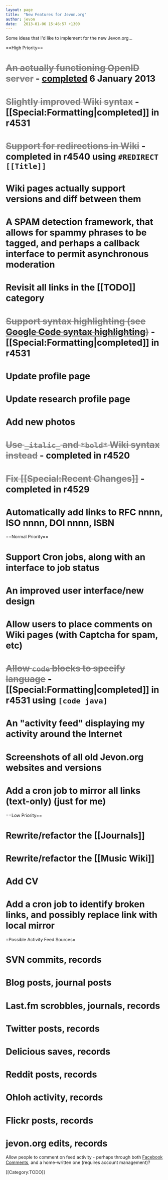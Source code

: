 ```yaml
---
layout: page
title:  "New Features for Jevon.org"
author: jevon
date:   2013-01-06 15:46:57 +1300
---
```


Some ideas that I'd like to implement for the new Jevon.org...
<style>.done { color: gray; text-decoration: line-through; }</style>

==High Priority==
# <span class="done">An actually functioning OpenID server</span> - <a href="http://journals.jevon.org/users/server/entry/20123">completed</a> 6 January 2013
# <span class="done">Slightly improved Wiki syntax</span> - [[Special:Formatting|completed]] in r4531
# <span class="done">Support for redirections in Wiki</span> - completed in r4540 using `#REDIRECT [[Title]]`
# Wiki pages actually support versions and diff between them
# A SPAM detection framework, that allows for spammy phrases to be tagged, and perhaps a callback interface to permit asynchronous moderation
# Revisit all links in the [[TODO]] category
# <span class="done">Support syntax highlighting (see <a href="http://code.google.com/p/google-code-prettify/">Google Code syntax highlighting</a>)</span> - [[Special:Formatting|completed]] in r4531
# Update profile page
# Update research profile page
# Add new photos
# <span class="done">Use `_italic_` and `*bold*` Wiki syntax instead</span> - completed in r4520
# <span class="done">Fix [[Special:Recent Changes]]</span> - completed in r4529
# Automatically add links to RFC nnnn, ISO nnnn, DOI nnnn, ISBN

==Normal Priority==
# Support Cron jobs, along with an interface to job status
# An improved user interface/new design
# Allow users to place comments on Wiki pages (with Captcha for spam, etc)
# <span class="done">Allow `code` blocks to specify language</span> - [[Special:Formatting|completed]] in r4531 using `[code java]`
# An "activity feed" displaying my activity around the Internet
# Screenshots of all old Jevon.org websites and versions
# Add a cron job to mirror all links (text-only) (just for me)

==Low Priority==
# Rewrite/refactor the [[Journals]]
# Rewrite/refactor the [[Music Wiki]]
# Add CV
# Add a cron job to identify broken links, and possibly replace link with local mirror

=Possible Activity Feed Sources=
# SVN commits, records
# Blog posts, journal posts
# Last.fm scrobbles, journals, records
# Twitter posts, records
# Delicious saves, records
# Reddit posts, records
# Ohloh activity, records
# Flickr posts, records
# jevon.org edits, records

Allow people to comment on feed activity - perhaps through both <a href="https://developers.facebook.com/blog/post/472/">Facebook Comments</a>, and a home-written one (requires account management)?

[[Category:TODO]]